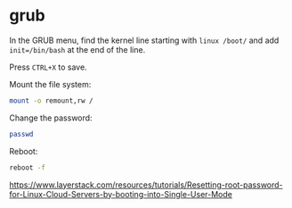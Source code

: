 # grub


In the GRUB menu, find the kernel line starting with `linux /boot/` and add `init=/bin/bash` at the end of the line.


Press `CTRL+X` to save.

Mount the file system:
```bash
mount -o remount,rw /
```

Change the password:
```bash
passwd
```

Reboot:
```bash
reboot -f
```


https://www.layerstack.com/resources/tutorials/Resetting-root-password-for-Linux-Cloud-Servers-by-booting-into-Single-User-Mode


